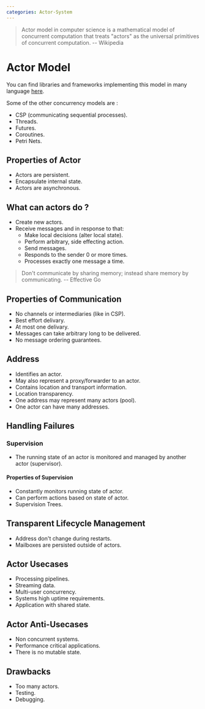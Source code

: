 ```yaml
---
categories: Actor-System
---
```


> Actor model in computer science is a mathematical model of concurrent computation that treats "actors" as the universal primitives of concurrent computation. -- Wikipedia

# Actor Model
You can find libraries and frameworks implementing this model in many language [here](https://en.wikipedia.org/wiki/Actor_model#Actor_libraries_and_frameworks).

Some of the other concurrency models are : 
* CSP (communicating sequential processes).
* Threads.
* Futures.
* Coroutines.
* Petri Nets.

## Properties of Actor
* Actors are persistent.
* Encapsulate internal state.
* Actors are asynchronous.

## What can actors do ?
* Create new actors.
* Receive messages and in response to that:
    + Make local decisions (alter local state).
    + Perform arbitrary, side effecting action.
    + Send messages.
    + Responds to the sender 0 or more times.
    + Processes exactly one message a time.

> Don't communicate by sharing memory; instead share memory by communicating. -- Effective Go

## Properties of Communication
* No channels or intermediaries (like in CSP).
* Best effort delivary.
* At most one delivary.
* Messages can take arbitrary long to be delivered.
* No message ordering guarantees.

## Address
* Identifies an actor.
* May also represent a proxy/forwarder to an actor.
* Contains location and transport information.
* Location transparency.
* One address may represent many actors (pool).
* One actor can have many addresses.

## Handling Failures

### Supervision 
* The running state of an actor is monitored and managed by another actor (supervisor).

#### Properties of Supervision
* Constantly monitors running state of actor.
* Can perform actions based on state of actor.
* Supervision Trees.

## Transparent Lifecycle Management
* Address don't change during restarts.
* Mailboxes are persisted outside of actors.

## Actor Usecases
* Processing pipelines.
* Streaming data.
* Multi-user concurrency.
* Systems high uptime requirements.
* Application with shared state.

## Actor Anti-Usecases 
* Non concurrent systems.
* Performance critical applications.
* There is no mutable state.

## Drawbacks
* Too many actors.
* Testing.
* Debugging.
